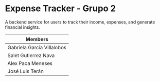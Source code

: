 # Expense Tracker - Grupo 2

A backend service for users to track their income, expenses, and generate financial insights.

| Members                    |
| ---                        | 
| Gabriela Garcia Villalobos |
| Salet Gutierrez Nava       |
| Alex Paca Meneses          |
| José Luis Terán            |
